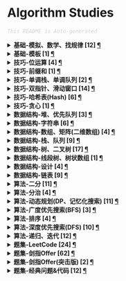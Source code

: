 Algorithm Studies
===

<font color="LightGrey"><i> `This README is Auto-generated` </i></font>

<details><summary><b> 基础-模拟、数学、找规律 [12] <a href="topics/基础-模拟、数学、找规律.md">¶</a></b></summary>

- [`LeetCode No.0005 最长回文子串 (中等, 2021-10)`](topics/基础-模拟、数学、找规律.md#leetcode-no0005-最长回文子串-中等-2021-10)
- [`LeetCode No.0343 整数拆分 (中等, 2021-12)`](topics/基础-模拟、数学、找规律.md#leetcode-no0343-整数拆分-中等-2021-12)
- [`LeetCode No.0352 将数据流变为多个不相交区间 (困难, 2021-10)`](topics/基础-模拟、数学、找规律.md#leetcode-no0352-将数据流变为多个不相交区间-困难-2021-10)
- [`LeetCode No.0441 排列硬币 (简单, 2021-10)`](topics/基础-模拟、数学、找规律.md#leetcode-no0441-排列硬币-简单-2021-10)
- [`LeetCode No.0859 亲密字符串 (简单, 2021-11)`](topics/基础-模拟、数学、找规律.md#leetcode-no0859-亲密字符串-简单-2021-11)
- [`剑指Offer No.014 剪绳子1（整数拆分） (中等, 2021-11)`](topics/基础-模拟、数学、找规律.md#剑指offer-no014-剪绳子1整数拆分-中等-2021-11)
- [`剑指Offer No.029 顺时针打印矩阵（3种思路4个写法） (中等, 2021-11)`](topics/基础-模拟、数学、找规律.md#剑指offer-no029-顺时针打印矩阵3种思路4个写法-中等-2021-11)
- [`剑指Offer No.039 数组中出现次数超过一半的数字（摩尔投票） (简单, 2021-12)`](topics/基础-模拟、数学、找规律.md#剑指offer-no039-数组中出现次数超过一半的数字摩尔投票-简单-2021-12)
- [`剑指Offer No.044 数字序列中某一位的数字 (中等, 2021-12)`](topics/基础-模拟、数学、找规律.md#剑指offer-no044-数字序列中某一位的数字-中等-2021-12)
- [`剑指Offer No.044 数字序列中某一位的数字 (中等, 2021-12)`](topics/基础-模拟、数学、找规律.md#剑指offer-no044-数字序列中某一位的数字-中等-2021-12)
- [`剑指Offer No.063 买卖股票的最佳时机 (中等, 2022-01)`](topics/基础-模拟、数学、找规律.md#剑指offer-no063-买卖股票的最佳时机-中等-2022-01)
- [`剑指Offer No.067 把字符串转换成整数 (中等, 2022-01)`](topics/基础-模拟、数学、找规律.md#剑指offer-no067-把字符串转换成整数-中等-2022-01)

</details>

<details><summary><b> 基础-模板 [1] <a href="topics/基础-模板.md">¶</a></b></summary>

- [`+模板 字符串 split切分 (简单, 模板库-字符串)`](topics/基础-模板.md#模板-字符串-split切分-简单-模板库-字符串)

</details>

<details><summary><b> 技巧-位运算 [4] <a href="topics/技巧-位运算.md">¶</a></b></summary>

- [`LeetCode No.0029 两数相除 (中等, 2021-10)`](topics/技巧-位运算.md#leetcode-no0029-两数相除-中等-2021-10)
- [`LeetCode No.0187 重复的DNA序列 (中等, 2021-10)`](topics/技巧-位运算.md#leetcode-no0187-重复的dna序列-中等-2021-10)
- [`剑指Offer No.015 二进制中1的个数 (简单, 2021-11)`](topics/技巧-位运算.md#剑指offer-no015-二进制中1的个数-简单-2021-11)
- [`剑指Offer No.056 1-数组中数字出现的次数 (中等, 2022-01)`](topics/技巧-位运算.md#剑指offer-no056-1-数组中数字出现的次数-中等-2022-01)

</details>

<details><summary><b> 技巧-前缀和 [1] <a href="topics/技巧-前缀和.md">¶</a></b></summary>

- [`LeetCode No.0437 路径总和3 (中等, 2021-10)`](topics/技巧-前缀和.md#leetcode-no0437-路径总和3-中等-2021-10)

</details>

<details><summary><b> 技巧-单调栈、单调队列 [2] <a href="topics/技巧-单调栈、单调队列.md">¶</a></b></summary>

- [`LeetCode No.0496 下一个更大元素 (简单, 2021-11)`](topics/技巧-单调栈、单调队列.md#leetcode-no0496-下一个更大元素-简单-2021-11)
- [`剑指Offer No.059 1-滑动窗口的最大值 (困难, 2022-01)`](topics/技巧-单调栈、单调队列.md#剑指offer-no059-1-滑动窗口的最大值-困难-2022-01)

</details>

<details><summary><b> 技巧-双指针、滑动窗口 [14] <a href="topics/技巧-双指针、滑动窗口.md">¶</a></b></summary>

- [`LeetCode No.0011 盛最多水的容器 (中等, 2021-10)`](topics/技巧-双指针、滑动窗口.md#leetcode-no0011-盛最多水的容器-中等-2021-10)
- [`LeetCode No.0015 三数之和 (中等, 2021-10)`](topics/技巧-双指针、滑动窗口.md#leetcode-no0015-三数之和-中等-2021-10)
- [`LeetCode No.0016 最接近的三数之和 (中等, 2021-10)`](topics/技巧-双指针、滑动窗口.md#leetcode-no0016-最接近的三数之和-中等-2021-10)
- [`LeetCode No.0042 接雨水 (困难, 2021-10)`](topics/技巧-双指针、滑动窗口.md#leetcode-no0042-接雨水-困难-2021-10)
- [`LeetCode No.0167 两数之和2(输入有序数组) (简单, 2021-10)`](topics/技巧-双指针、滑动窗口.md#leetcode-no0167-两数之和2输入有序数组-简单-2021-10)
- [`LeetCode No.0611 有效三角形的个数 (中等, 2021-10)`](topics/技巧-双指针、滑动窗口.md#leetcode-no0611-有效三角形的个数-中等-2021-10)
- [`剑指Offer No.021 调整数组顺序使奇数位于偶数前面 (简单, 2021-11)`](topics/技巧-双指针、滑动窗口.md#剑指offer-no021-调整数组顺序使奇数位于偶数前面-简单-2021-11)
- [`剑指Offer No.022 链表中倒数第k个节点 (简单, 2021-11)`](topics/技巧-双指针、滑动窗口.md#剑指offer-no022-链表中倒数第k个节点-简单-2021-11)
- [`剑指Offer No.048 最长不含重复字符的子字符串 (中等, 2021-12)`](topics/技巧-双指针、滑动窗口.md#剑指offer-no048-最长不含重复字符的子字符串-中等-2021-12)
- [`剑指Offer No.052 两个链表的第一个公共节点 (简单, 2022-01)`](topics/技巧-双指针、滑动窗口.md#剑指offer-no052-两个链表的第一个公共节点-简单-2022-01)
- [`剑指Offer No.057 1-和为s的两个数字 (简单, 2022-01)`](topics/技巧-双指针、滑动窗口.md#剑指offer-no057-1-和为s的两个数字-简单-2022-01)
- [`剑指Offer No.057 2-和为s的连续正数序列 (简单, 2022-01)`](topics/技巧-双指针、滑动窗口.md#剑指offer-no057-2-和为s的连续正数序列-简单-2022-01)
- [`剑指Offer No.058 1-翻转单词顺序 (简单, 2022-01)`](topics/技巧-双指针、滑动窗口.md#剑指offer-no058-1-翻转单词顺序-简单-2022-01)
- [`剑指Offer No.059 1-滑动窗口的最大值 (困难, 2022-01)`](topics/技巧-双指针、滑动窗口.md#剑指offer-no059-1-滑动窗口的最大值-困难-2022-01)

</details>

<details><summary><b> 技巧-哈希表(Hash) [6] <a href="topics/技巧-哈希表(Hash).md">¶</a></b></summary>

- [`LeetCode No.0001 两数之和 (简单, 2021-10)`](topics/技巧-哈希表(Hash).md#leetcode-no0001-两数之和-简单-2021-10)
- [`LeetCode No.0187 重复的DNA序列 (中等, 2021-10)`](topics/技巧-哈希表(Hash).md#leetcode-no0187-重复的dna序列-中等-2021-10)
- [`剑指Offer No.003 数组中重复的数字 (简单, 2021-11)`](topics/技巧-哈希表(Hash).md#剑指offer-no003-数组中重复的数字-简单-2021-11)
- [`剑指Offer No.035 复杂链表的复制（深拷贝） (中等, 2021-12)`](topics/技巧-哈希表(Hash).md#剑指offer-no035-复杂链表的复制深拷贝-中等-2021-12)
- [`剑指Offer No.048 最长不含重复字符的子字符串 (中等, 2021-12)`](topics/技巧-哈希表(Hash).md#剑指offer-no048-最长不含重复字符的子字符串-中等-2021-12)
- [`剑指Offer No.050 第一个只出现一次的字符 (简单, 2021-12)`](topics/技巧-哈希表(Hash).md#剑指offer-no050-第一个只出现一次的字符-简单-2021-12)

</details>

<details><summary><b> 技巧-贪心 [1] <a href="topics/技巧-贪心.md">¶</a></b></summary>

- [`剑指Offer No.014 剪绳子1（整数拆分） (中等, 2021-11)`](topics/技巧-贪心.md#剑指offer-no014-剪绳子1整数拆分-中等-2021-11)

</details>

<details><summary><b> 数据结构-堆、优先队列 [3] <a href="topics/数据结构-堆、优先队列.md">¶</a></b></summary>

- [`剑指Offer No.040 最小的k个数（partition操作） (简单, 2021-12)`](topics/数据结构-堆、优先队列.md#剑指offer-no040-最小的k个数partition操作-简单-2021-12)
- [`剑指Offer No.041 数据流中的中位数 (困难, 2021-12)`](topics/数据结构-堆、优先队列.md#剑指offer-no041-数据流中的中位数-困难-2021-12)
- [`剑指Offer(突击版) No.076 数组中的第K大的数字 (中等, 2022-02)`](topics/数据结构-堆、优先队列.md#剑指offer突击版-no076-数组中的第k大的数字-中等-2022-02)

</details>

<details><summary><b> 数据结构-字符串 [6] <a href="topics/数据结构-字符串.md">¶</a></b></summary>

- [`+模板 字符串 split切分 (简单, 模板库-字符串)`](topics/数据结构-字符串.md#模板-字符串-split切分-简单-模板库-字符串)
- [`LeetCode No.0434 字符串中的单词数 (简单, 2021-10)`](topics/数据结构-字符串.md#leetcode-no0434-字符串中的单词数-简单-2021-10)
- [`LeetCode No.0859 亲密字符串 (简单, 2021-11)`](topics/数据结构-字符串.md#leetcode-no0859-亲密字符串-简单-2021-11)
- [`剑指Offer No.005 替换空格 (简单, 2021-11)`](topics/数据结构-字符串.md#剑指offer-no005-替换空格-简单-2021-11)
- [`剑指Offer No.058 2-左旋转字符串 (简单, 2022-01)`](topics/数据结构-字符串.md#剑指offer-no058-2-左旋转字符串-简单-2022-01)
- [`剑指Offer No.067 把字符串转换成整数 (中等, 2022-01)`](topics/数据结构-字符串.md#剑指offer-no067-把字符串转换成整数-中等-2022-01)

</details>

<details><summary><b> 数据结构-数组、矩阵(二维数组) [4] <a href="topics/数据结构-数组、矩阵(二维数组).md">¶</a></b></summary>

- [`剑指Offer No.021 调整数组顺序使奇数位于偶数前面 (简单, 2021-11)`](topics/数据结构-数组、矩阵(二维数组).md#剑指offer-no021-调整数组顺序使奇数位于偶数前面-简单-2021-11)
- [`剑指Offer No.029 顺时针打印矩阵（3种思路4个写法） (中等, 2021-11)`](topics/数据结构-数组、矩阵(二维数组).md#剑指offer-no029-顺时针打印矩阵3种思路4个写法-中等-2021-11)
- [`剑指Offer No.030 包含min函数的栈 (简单, 2021-11)`](topics/数据结构-数组、矩阵(二维数组).md#剑指offer-no030-包含min函数的栈-简单-2021-11)
- [`剑指Offer No.031 栈的压入、弹出序列 (中等, 2021-11)`](topics/数据结构-数组、矩阵(二维数组).md#剑指offer-no031-栈的压入弹出序列-中等-2021-11)

</details>

<details><summary><b> 数据结构-栈、队列 [9] <a href="topics/数据结构-栈、队列.md">¶</a></b></summary>

- [`剑指Offer No.006 从尾到头打印链表 (简单, 2021-11)`](topics/数据结构-栈、队列.md#剑指offer-no006-从尾到头打印链表-简单-2021-11)
- [`剑指Offer No.009 用两个栈实现队列 (简单, 2021-11)`](topics/数据结构-栈、队列.md#剑指offer-no009-用两个栈实现队列-简单-2021-11)
- [`剑指Offer No.009 用两个栈实现队列 (简单, 2021-11)`](topics/数据结构-栈、队列.md#剑指offer-no009-用两个栈实现队列-简单-2021-11)
- [`剑指Offer No.030 包含min函数的栈 (简单, 2021-11)`](topics/数据结构-栈、队列.md#剑指offer-no030-包含min函数的栈-简单-2021-11)
- [`剑指Offer No.031 栈的压入、弹出序列 (中等, 2021-11)`](topics/数据结构-栈、队列.md#剑指offer-no031-栈的压入弹出序列-中等-2021-11)
- [`剑指Offer No.032 1-层序遍历二叉树 (简单, 2021-11)`](topics/数据结构-栈、队列.md#剑指offer-no032-1-层序遍历二叉树-简单-2021-11)
- [`剑指Offer No.032 2-层序遍历二叉树 (简单, 2021-11)`](topics/数据结构-栈、队列.md#剑指offer-no032-2-层序遍历二叉树-简单-2021-11)
- [`剑指Offer No.032 3-层序遍历二叉树（之字形遍历） (简单, 2021-11)`](topics/数据结构-栈、队列.md#剑指offer-no032-3-层序遍历二叉树之字形遍历-简单-2021-11)
- [`剑指Offer No.059 2-队列的最大值 (中等, 2022-01)`](topics/数据结构-栈、队列.md#剑指offer-no059-2-队列的最大值-中等-2022-01)

</details>

<details><summary><b> 数据结构-树、二叉树 [17] <a href="topics/数据结构-树、二叉树.md">¶</a></b></summary>

- [`LeetCode No.0104 二叉树的最大深度 (简单, 2021-10)`](topics/数据结构-树、二叉树.md#leetcode-no0104-二叉树的最大深度-简单-2021-10)
- [`LeetCode No.0111 二叉树的最小深度 (简单, 2021-10)`](topics/数据结构-树、二叉树.md#leetcode-no0111-二叉树的最小深度-简单-2021-10)
- [`LeetCode No.0437 路径总和3 (中等, 2021-10)`](topics/数据结构-树、二叉树.md#leetcode-no0437-路径总和3-中等-2021-10)
- [`剑指Offer No.007 重建二叉树 (中等, 2021-11)`](topics/数据结构-树、二叉树.md#剑指offer-no007-重建二叉树-中等-2021-11)
- [`剑指Offer No.026 树的子结构 (中等, 2021-11)`](topics/数据结构-树、二叉树.md#剑指offer-no026-树的子结构-中等-2021-11)
- [`剑指Offer No.027 二叉树的镜像 (简单, 2021-11)`](topics/数据结构-树、二叉树.md#剑指offer-no027-二叉树的镜像-简单-2021-11)
- [`剑指Offer No.028 对称的二叉树 (简单, 2021-11)`](topics/数据结构-树、二叉树.md#剑指offer-no028-对称的二叉树-简单-2021-11)
- [`剑指Offer No.032 1-层序遍历二叉树 (简单, 2021-11)`](topics/数据结构-树、二叉树.md#剑指offer-no032-1-层序遍历二叉树-简单-2021-11)
- [`剑指Offer No.032 2-层序遍历二叉树 (简单, 2021-11)`](topics/数据结构-树、二叉树.md#剑指offer-no032-2-层序遍历二叉树-简单-2021-11)
- [`剑指Offer No.032 3-层序遍历二叉树（之字形遍历） (简单, 2021-11)`](topics/数据结构-树、二叉树.md#剑指offer-no032-3-层序遍历二叉树之字形遍历-简单-2021-11)
- [`剑指Offer No.033 二叉搜索树的后序遍历序列 (中等, 2021-12)`](topics/数据结构-树、二叉树.md#剑指offer-no033-二叉搜索树的后序遍历序列-中等-2021-12)
- [`剑指Offer No.034 二叉树中和为某一值的路径 (中等, 2021-12)`](topics/数据结构-树、二叉树.md#剑指offer-no034-二叉树中和为某一值的路径-中等-2021-12)
- [`剑指Offer No.036 二叉搜索树与双向链表 (中等, 2021-12)`](topics/数据结构-树、二叉树.md#剑指offer-no036-二叉搜索树与双向链表-中等-2021-12)
- [`剑指Offer No.037 序列化二叉树 (困难, 2021-12)`](topics/数据结构-树、二叉树.md#剑指offer-no037-序列化二叉树-困难-2021-12)
- [`剑指Offer No.054 二叉搜索树的第k大节点 (简单, 2022-01)`](topics/数据结构-树、二叉树.md#剑指offer-no054-二叉搜索树的第k大节点-简单-2022-01)
- [`剑指Offer No.055 1-求二叉树的深度 (简单, 2022-01)`](topics/数据结构-树、二叉树.md#剑指offer-no055-1-求二叉树的深度-简单-2022-01)
- [`剑指Offer No.055 2-判断是否为平衡二叉树 (简单, 2022-01)`](topics/数据结构-树、二叉树.md#剑指offer-no055-2-判断是否为平衡二叉树-简单-2022-01)

</details>

<details><summary><b> 数据结构-线段树、树状数组 [1] <a href="topics/数据结构-线段树、树状数组.md">¶</a></b></summary>

- [`剑指Offer No.051 数组中的逆序对 (困难, 2022-01)`](topics/数据结构-线段树、树状数组.md#剑指offer-no051-数组中的逆序对-困难-2022-01)

</details>

<details><summary><b> 数据结构-设计 [4] <a href="topics/数据结构-设计.md">¶</a></b></summary>

- [`剑指Offer No.009 用两个栈实现队列 (简单, 2021-11)`](topics/数据结构-设计.md#剑指offer-no009-用两个栈实现队列-简单-2021-11)
- [`剑指Offer No.030 包含min函数的栈 (简单, 2021-11)`](topics/数据结构-设计.md#剑指offer-no030-包含min函数的栈-简单-2021-11)
- [`剑指Offer No.041 数据流中的中位数 (困难, 2021-12)`](topics/数据结构-设计.md#剑指offer-no041-数据流中的中位数-困难-2021-12)
- [`剑指Offer No.059 2-队列的最大值 (中等, 2022-01)`](topics/数据结构-设计.md#剑指offer-no059-2-队列的最大值-中等-2022-01)

</details>

<details><summary><b> 数据结构-链表 [9] <a href="topics/数据结构-链表.md">¶</a></b></summary>

- [`LeetCode No.0002 两数相加 (中等, 2021-10)`](topics/数据结构-链表.md#leetcode-no0002-两数相加-中等-2021-10)
- [`LeetCode No.0086 分隔链表 (中等, 2021-10)`](topics/数据结构-链表.md#leetcode-no0086-分隔链表-中等-2021-10)
- [`剑指Offer No.006 从尾到头打印链表 (简单, 2021-11)`](topics/数据结构-链表.md#剑指offer-no006-从尾到头打印链表-简单-2021-11)
- [`剑指Offer No.018 删除链表的节点 (简单, 2021-11)`](topics/数据结构-链表.md#剑指offer-no018-删除链表的节点-简单-2021-11)
- [`剑指Offer No.022 链表中倒数第k个节点 (简单, 2021-11)`](topics/数据结构-链表.md#剑指offer-no022-链表中倒数第k个节点-简单-2021-11)
- [`剑指Offer No.024 反转链表 (简单, 2021-11)`](topics/数据结构-链表.md#剑指offer-no024-反转链表-简单-2021-11)
- [`剑指Offer No.025 合并两个排序的链表 (简单, 2021-11)`](topics/数据结构-链表.md#剑指offer-no025-合并两个排序的链表-简单-2021-11)
- [`剑指Offer No.035 复杂链表的复制（深拷贝） (中等, 2021-12)`](topics/数据结构-链表.md#剑指offer-no035-复杂链表的复制深拷贝-中等-2021-12)
- [`剑指Offer No.052 两个链表的第一个公共节点 (简单, 2022-01)`](topics/数据结构-链表.md#剑指offer-no052-两个链表的第一个公共节点-简单-2022-01)

</details>

<details><summary><b> 算法-二分 [11] <a href="topics/算法-二分.md">¶</a></b></summary>

- [`LeetCode No.0029 两数相除 (中等, 2021-10)`](topics/算法-二分.md#leetcode-no0029-两数相除-中等-2021-10)
- [`LeetCode No.0033 搜索旋转排序数组 (中等, 2021-10)`](topics/算法-二分.md#leetcode-no0033-搜索旋转排序数组-中等-2021-10)
- [`LeetCode No.0240 搜索二维矩阵2 (中等, 2021-10)`](topics/算法-二分.md#leetcode-no0240-搜索二维矩阵2-中等-2021-10)
- [`LeetCode No.0352 将数据流变为多个不相交区间 (困难, 2021-10)`](topics/算法-二分.md#leetcode-no0352-将数据流变为多个不相交区间-困难-2021-10)
- [`LeetCode No.0441 排列硬币 (简单, 2021-10)`](topics/算法-二分.md#leetcode-no0441-排列硬币-简单-2021-10)
- [`剑指Offer No.004 二维数组中的查找 (中等, 2021-11)`](topics/算法-二分.md#剑指offer-no004-二维数组中的查找-中等-2021-11)
- [`剑指Offer No.011 旋转数组的最小数字 (简单, 2021-11)`](topics/算法-二分.md#剑指offer-no011-旋转数组的最小数字-简单-2021-11)
- [`剑指Offer No.016 数值的整数次方（快速幂） (中等, 2021-11)`](topics/算法-二分.md#剑指offer-no016-数值的整数次方快速幂-中等-2021-11)
- [`剑指Offer No.053 1-求0～n-1中缺失的数字 (简单, 2022-01)`](topics/算法-二分.md#剑指offer-no053-1-求0n-1中缺失的数字-简单-2022-01)
- [`剑指Offer No.053 2-在排序数组中查找数字 (简单, 2022-01)`](topics/算法-二分.md#剑指offer-no053-2-在排序数组中查找数字-简单-2022-01)
- [`剑指Offer(突击版) No.069 山峰数组的顶部 (简单, 2022-02)`](topics/算法-二分.md#剑指offer突击版-no069-山峰数组的顶部-简单-2022-02)

</details>

<details><summary><b> 算法-分治 [4] <a href="topics/算法-分治.md">¶</a></b></summary>

- [`剑指Offer No.007 重建二叉树 (中等, 2021-11)`](topics/算法-分治.md#剑指offer-no007-重建二叉树-中等-2021-11)
- [`剑指Offer No.039 数组中出现次数超过一半的数字（摩尔投票） (简单, 2021-12)`](topics/算法-分治.md#剑指offer-no039-数组中出现次数超过一半的数字摩尔投票-简单-2021-12)
- [`剑指Offer No.051 数组中的逆序对 (困难, 2022-01)`](topics/算法-分治.md#剑指offer-no051-数组中的逆序对-困难-2022-01)
- [`剑指Offer(突击版) No.076 数组中的第K大的数字 (中等, 2022-02)`](topics/算法-分治.md#剑指offer突击版-no076-数组中的第k大的数字-中等-2022-02)

</details>

<details><summary><b> 算法-动态规划(DP、记忆化搜索) [11] <a href="topics/算法-动态规划(DP、记忆化搜索).md">¶</a></b></summary>

- [`LeetCode No.0005 最长回文子串 (中等, 2021-10)`](topics/算法-动态规划(DP、记忆化搜索).md#leetcode-no0005-最长回文子串-中等-2021-10)
- [`LeetCode No.0343 整数拆分 (中等, 2021-12)`](topics/算法-动态规划(DP、记忆化搜索).md#leetcode-no0343-整数拆分-中等-2021-12)
- [`剑指Offer No.010 斐波那契数列-1 (简单, 2021-11)`](topics/算法-动态规划(DP、记忆化搜索).md#剑指offer-no010-斐波那契数列-1-简单-2021-11)
- [`剑指Offer No.010 斐波那契数列-1 (简单, 2021-11)`](topics/算法-动态规划(DP、记忆化搜索).md#剑指offer-no010-斐波那契数列-1-简单-2021-11)
- [`剑指Offer No.010 斐波那契数列-2（青蛙跳台阶） (简单, 2021-11)`](topics/算法-动态规划(DP、记忆化搜索).md#剑指offer-no010-斐波那契数列-2青蛙跳台阶-简单-2021-11)
- [`剑指Offer No.014 剪绳子1（整数拆分） (中等, 2021-11)`](topics/算法-动态规划(DP、记忆化搜索).md#剑指offer-no014-剪绳子1整数拆分-中等-2021-11)
- [`剑指Offer No.042 连续子数组的最大和 (简单, 2021-12)`](topics/算法-动态规划(DP、记忆化搜索).md#剑指offer-no042-连续子数组的最大和-简单-2021-12)
- [`剑指Offer No.046 斐波那契数列-3（把数字翻译成字符串） (中等, 2021-12)`](topics/算法-动态规划(DP、记忆化搜索).md#剑指offer-no046-斐波那契数列-3把数字翻译成字符串-中等-2021-12)
- [`剑指Offer No.047 礼物的最大价值 (中等, 2021-12)`](topics/算法-动态规划(DP、记忆化搜索).md#剑指offer-no047-礼物的最大价值-中等-2021-12)
- [`剑指Offer No.048 最长不含重复字符的子字符串 (中等, 2021-12)`](topics/算法-动态规划(DP、记忆化搜索).md#剑指offer-no048-最长不含重复字符的子字符串-中等-2021-12)
- [`剑指Offer No.049 丑数 (中等, 2021-12)`](topics/算法-动态规划(DP、记忆化搜索).md#剑指offer-no049-丑数-中等-2021-12)

</details>

<details><summary><b> 算法-广度优先搜索(BFS) [3] <a href="topics/算法-广度优先搜索(BFS).md">¶</a></b></summary>

- [`剑指Offer No.032 1-层序遍历二叉树 (简单, 2021-11)`](topics/算法-广度优先搜索(BFS).md#剑指offer-no032-1-层序遍历二叉树-简单-2021-11)
- [`剑指Offer No.032 2-层序遍历二叉树 (简单, 2021-11)`](topics/算法-广度优先搜索(BFS).md#剑指offer-no032-2-层序遍历二叉树-简单-2021-11)
- [`剑指Offer No.032 3-层序遍历二叉树（之字形遍历） (简单, 2021-11)`](topics/算法-广度优先搜索(BFS).md#剑指offer-no032-3-层序遍历二叉树之字形遍历-简单-2021-11)

</details>

<details><summary><b> 算法-排序 [4] <a href="topics/算法-排序.md">¶</a></b></summary>

- [`剑指Offer No.039 数组中出现次数超过一半的数字（摩尔投票） (简单, 2021-12)`](topics/算法-排序.md#剑指offer-no039-数组中出现次数超过一半的数字摩尔投票-简单-2021-12)
- [`剑指Offer No.040 最小的k个数（partition操作） (简单, 2021-12)`](topics/算法-排序.md#剑指offer-no040-最小的k个数partition操作-简单-2021-12)
- [`剑指Offer No.045 把数组排成最小的数 (中等, 2021-12)`](topics/算法-排序.md#剑指offer-no045-把数组排成最小的数-中等-2021-12)
- [`剑指Offer(突击版) No.076 数组中的第K大的数字 (中等, 2022-02)`](topics/算法-排序.md#剑指offer突击版-no076-数组中的第k大的数字-中等-2022-02)

</details>

<details><summary><b> 算法-深度优先搜索(DFS) [10] <a href="topics/算法-深度优先搜索(DFS).md">¶</a></b></summary>

- [`LeetCode No.0111 二叉树的最小深度 (简单, 2021-10)`](topics/算法-深度优先搜索(DFS).md#leetcode-no0111-二叉树的最小深度-简单-2021-10)
- [`LeetCode No.0437 路径总和3 (中等, 2021-10)`](topics/算法-深度优先搜索(DFS).md#leetcode-no0437-路径总和3-中等-2021-10)
- [`剑指Offer No.006 从尾到头打印链表 (简单, 2021-11)`](topics/算法-深度优先搜索(DFS).md#剑指offer-no006-从尾到头打印链表-简单-2021-11)
- [`剑指Offer No.012 矩阵中的路径 (中等, 2021-11)`](topics/算法-深度优先搜索(DFS).md#剑指offer-no012-矩阵中的路径-中等-2021-11)
- [`剑指Offer No.012 矩阵中的路径 (中等, 2021-11)`](topics/算法-深度优先搜索(DFS).md#剑指offer-no012-矩阵中的路径-中等-2021-11)
- [`剑指Offer No.013 机器人的运动范围 (中等, 2021-11)`](topics/算法-深度优先搜索(DFS).md#剑指offer-no013-机器人的运动范围-中等-2021-11)
- [`剑指Offer No.017 打印从1到最大的n位数（N叉树的遍历） (中等, 2021-11)`](topics/算法-深度优先搜索(DFS).md#剑指offer-no017-打印从1到最大的n位数n叉树的遍历-中等-2021-11)
- [`剑指Offer No.034 二叉树中和为某一值的路径 (中等, 2021-12)`](topics/算法-深度优先搜索(DFS).md#剑指offer-no034-二叉树中和为某一值的路径-中等-2021-12)
- [`剑指Offer No.038 字符串的排列（全排列） (中等, 2021-12)`](topics/算法-深度优先搜索(DFS).md#剑指offer-no038-字符串的排列全排列-中等-2021-12)
- [`剑指Offer No.054 二叉搜索树的第k大节点 (简单, 2022-01)`](topics/算法-深度优先搜索(DFS).md#剑指offer-no054-二叉搜索树的第k大节点-简单-2022-01)

</details>

<details><summary><b> 算法-递归、迭代 [12] <a href="topics/算法-递归、迭代.md">¶</a></b></summary>

- [`LeetCode No.0021 合并两个有序链表 (简单, 2021-10)`](topics/算法-递归、迭代.md#leetcode-no0021-合并两个有序链表-简单-2021-10)
- [`LeetCode No.0104 二叉树的最大深度 (简单, 2021-10)`](topics/算法-递归、迭代.md#leetcode-no0104-二叉树的最大深度-简单-2021-10)
- [`剑指Offer No.006 从尾到头打印链表 (简单, 2021-11)`](topics/算法-递归、迭代.md#剑指offer-no006-从尾到头打印链表-简单-2021-11)
- [`剑指Offer No.016 数值的整数次方（快速幂） (中等, 2021-11)`](topics/算法-递归、迭代.md#剑指offer-no016-数值的整数次方快速幂-中等-2021-11)
- [`剑指Offer No.024 反转链表 (简单, 2021-11)`](topics/算法-递归、迭代.md#剑指offer-no024-反转链表-简单-2021-11)
- [`剑指Offer No.024 反转链表 (简单, 2021-11)`](topics/算法-递归、迭代.md#剑指offer-no024-反转链表-简单-2021-11)
- [`剑指Offer No.025 合并两个排序的链表 (简单, 2021-11)`](topics/算法-递归、迭代.md#剑指offer-no025-合并两个排序的链表-简单-2021-11)
- [`剑指Offer No.025 合并两个排序的链表 (简单, 2021-11)`](topics/算法-递归、迭代.md#剑指offer-no025-合并两个排序的链表-简单-2021-11)
- [`剑指Offer No.026 树的子结构 (中等, 2021-11)`](topics/算法-递归、迭代.md#剑指offer-no026-树的子结构-中等-2021-11)
- [`剑指Offer No.027 二叉树的镜像 (简单, 2021-11)`](topics/算法-递归、迭代.md#剑指offer-no027-二叉树的镜像-简单-2021-11)
- [`剑指Offer No.028 对称的二叉树 (简单, 2021-11)`](topics/算法-递归、迭代.md#剑指offer-no028-对称的二叉树-简单-2021-11)
- [`剑指Offer No.036 二叉搜索树与双向链表 (中等, 2021-12)`](topics/算法-递归、迭代.md#剑指offer-no036-二叉搜索树与双向链表-中等-2021-12)

</details>

<details><summary><b> 题集-LeetCode [24] <a href="topics/题集-LeetCode.md">¶</a></b></summary>

- [`LeetCode No.0001 两数之和 (简单, 2021-10)`](topics/题集-LeetCode.md#leetcode-no0001-两数之和-简单-2021-10)
- [`LeetCode No.0002 两数相加 (中等, 2021-10)`](topics/题集-LeetCode.md#leetcode-no0002-两数相加-中等-2021-10)
- [`LeetCode No.0005 最长回文子串 (中等, 2021-10)`](topics/题集-LeetCode.md#leetcode-no0005-最长回文子串-中等-2021-10)
- [`LeetCode No.0011 盛最多水的容器 (中等, 2021-10)`](topics/题集-LeetCode.md#leetcode-no0011-盛最多水的容器-中等-2021-10)
- [`LeetCode No.0015 三数之和 (中等, 2021-10)`](topics/题集-LeetCode.md#leetcode-no0015-三数之和-中等-2021-10)
- [`LeetCode No.0016 最接近的三数之和 (中等, 2021-10)`](topics/题集-LeetCode.md#leetcode-no0016-最接近的三数之和-中等-2021-10)
- [`LeetCode No.0021 合并两个有序链表 (简单, 2021-10)`](topics/题集-LeetCode.md#leetcode-no0021-合并两个有序链表-简单-2021-10)
- [`LeetCode No.0029 两数相除 (中等, 2021-10)`](topics/题集-LeetCode.md#leetcode-no0029-两数相除-中等-2021-10)
- [`LeetCode No.0033 搜索旋转排序数组 (中等, 2021-10)`](topics/题集-LeetCode.md#leetcode-no0033-搜索旋转排序数组-中等-2021-10)
- [`LeetCode No.0042 接雨水 (困难, 2021-10)`](topics/题集-LeetCode.md#leetcode-no0042-接雨水-困难-2021-10)
- [`LeetCode No.0086 分隔链表 (中等, 2021-10)`](topics/题集-LeetCode.md#leetcode-no0086-分隔链表-中等-2021-10)
- [`LeetCode No.0104 二叉树的最大深度 (简单, 2021-10)`](topics/题集-LeetCode.md#leetcode-no0104-二叉树的最大深度-简单-2021-10)
- [`LeetCode No.0111 二叉树的最小深度 (简单, 2021-10)`](topics/题集-LeetCode.md#leetcode-no0111-二叉树的最小深度-简单-2021-10)
- [`LeetCode No.0167 两数之和2(输入有序数组) (简单, 2021-10)`](topics/题集-LeetCode.md#leetcode-no0167-两数之和2输入有序数组-简单-2021-10)
- [`LeetCode No.0187 重复的DNA序列 (中等, 2021-10)`](topics/题集-LeetCode.md#leetcode-no0187-重复的dna序列-中等-2021-10)
- [`LeetCode No.0240 搜索二维矩阵2 (中等, 2021-10)`](topics/题集-LeetCode.md#leetcode-no0240-搜索二维矩阵2-中等-2021-10)
- [`LeetCode No.0343 整数拆分 (中等, 2021-12)`](topics/题集-LeetCode.md#leetcode-no0343-整数拆分-中等-2021-12)
- [`LeetCode No.0352 将数据流变为多个不相交区间 (困难, 2021-10)`](topics/题集-LeetCode.md#leetcode-no0352-将数据流变为多个不相交区间-困难-2021-10)
- [`LeetCode No.0434 字符串中的单词数 (简单, 2021-10)`](topics/题集-LeetCode.md#leetcode-no0434-字符串中的单词数-简单-2021-10)
- [`LeetCode No.0437 路径总和3 (中等, 2021-10)`](topics/题集-LeetCode.md#leetcode-no0437-路径总和3-中等-2021-10)
- [`LeetCode No.0441 排列硬币 (简单, 2021-10)`](topics/题集-LeetCode.md#leetcode-no0441-排列硬币-简单-2021-10)
- [`LeetCode No.0496 下一个更大元素 (简单, 2021-11)`](topics/题集-LeetCode.md#leetcode-no0496-下一个更大元素-简单-2021-11)
- [`LeetCode No.0611 有效三角形的个数 (中等, 2021-10)`](topics/题集-LeetCode.md#leetcode-no0611-有效三角形的个数-中等-2021-10)
- [`LeetCode No.0859 亲密字符串 (简单, 2021-11)`](topics/题集-LeetCode.md#leetcode-no0859-亲密字符串-简单-2021-11)

</details>

<details><summary><b> 题集-剑指Offer [62] <a href="topics/题集-剑指Offer.md">¶</a></b></summary>

- [`剑指Offer No.003 数组中重复的数字 (简单, 2021-11)`](topics/题集-剑指Offer.md#剑指offer-no003-数组中重复的数字-简单-2021-11)
- [`剑指Offer No.004 二维数组中的查找 (中等, 2021-11)`](topics/题集-剑指Offer.md#剑指offer-no004-二维数组中的查找-中等-2021-11)
- [`剑指Offer No.005 替换空格 (简单, 2021-11)`](topics/题集-剑指Offer.md#剑指offer-no005-替换空格-简单-2021-11)
- [`剑指Offer No.006 从尾到头打印链表 (简单, 2021-11)`](topics/题集-剑指Offer.md#剑指offer-no006-从尾到头打印链表-简单-2021-11)
- [`剑指Offer No.007 重建二叉树 (中等, 2021-11)`](topics/题集-剑指Offer.md#剑指offer-no007-重建二叉树-中等-2021-11)
- [`剑指Offer No.009 用两个栈实现队列 (简单, 2021-11)`](topics/题集-剑指Offer.md#剑指offer-no009-用两个栈实现队列-简单-2021-11)
- [`剑指Offer No.010 斐波那契数列-1 (简单, 2021-11)`](topics/题集-剑指Offer.md#剑指offer-no010-斐波那契数列-1-简单-2021-11)
- [`剑指Offer No.010 斐波那契数列-2（青蛙跳台阶） (简单, 2021-11)`](topics/题集-剑指Offer.md#剑指offer-no010-斐波那契数列-2青蛙跳台阶-简单-2021-11)
- [`剑指Offer No.011 旋转数组的最小数字 (简单, 2021-11)`](topics/题集-剑指Offer.md#剑指offer-no011-旋转数组的最小数字-简单-2021-11)
- [`剑指Offer No.012 矩阵中的路径 (中等, 2021-11)`](topics/题集-剑指Offer.md#剑指offer-no012-矩阵中的路径-中等-2021-11)
- [`剑指Offer No.013 机器人的运动范围 (中等, 2021-11)`](topics/题集-剑指Offer.md#剑指offer-no013-机器人的运动范围-中等-2021-11)
- [`剑指Offer No.014 剪绳子1（整数拆分） (中等, 2021-11)`](topics/题集-剑指Offer.md#剑指offer-no014-剪绳子1整数拆分-中等-2021-11)
- [`剑指Offer No.015 二进制中1的个数 (简单, 2021-11)`](topics/题集-剑指Offer.md#剑指offer-no015-二进制中1的个数-简单-2021-11)
- [`剑指Offer No.016 数值的整数次方（快速幂） (中等, 2021-11)`](topics/题集-剑指Offer.md#剑指offer-no016-数值的整数次方快速幂-中等-2021-11)
- [`剑指Offer No.017 打印从1到最大的n位数（N叉树的遍历） (中等, 2021-11)`](topics/题集-剑指Offer.md#剑指offer-no017-打印从1到最大的n位数n叉树的遍历-中等-2021-11)
- [`剑指Offer No.018 删除链表的节点 (简单, 2021-11)`](topics/题集-剑指Offer.md#剑指offer-no018-删除链表的节点-简单-2021-11)
- [`剑指Offer No.021 调整数组顺序使奇数位于偶数前面 (简单, 2021-11)`](topics/题集-剑指Offer.md#剑指offer-no021-调整数组顺序使奇数位于偶数前面-简单-2021-11)
- [`剑指Offer No.022 链表中倒数第k个节点 (简单, 2021-11)`](topics/题集-剑指Offer.md#剑指offer-no022-链表中倒数第k个节点-简单-2021-11)
- [`剑指Offer No.024 反转链表 (简单, 2021-11)`](topics/题集-剑指Offer.md#剑指offer-no024-反转链表-简单-2021-11)
- [`剑指Offer No.025 合并两个排序的链表 (简单, 2021-11)`](topics/题集-剑指Offer.md#剑指offer-no025-合并两个排序的链表-简单-2021-11)
- [`剑指Offer No.026 树的子结构 (中等, 2021-11)`](topics/题集-剑指Offer.md#剑指offer-no026-树的子结构-中等-2021-11)
- [`剑指Offer No.027 二叉树的镜像 (简单, 2021-11)`](topics/题集-剑指Offer.md#剑指offer-no027-二叉树的镜像-简单-2021-11)
- [`剑指Offer No.028 对称的二叉树 (简单, 2021-11)`](topics/题集-剑指Offer.md#剑指offer-no028-对称的二叉树-简单-2021-11)
- [`剑指Offer No.029 顺时针打印矩阵（3种思路4个写法） (中等, 2021-11)`](topics/题集-剑指Offer.md#剑指offer-no029-顺时针打印矩阵3种思路4个写法-中等-2021-11)
- [`剑指Offer No.030 包含min函数的栈 (简单, 2021-11)`](topics/题集-剑指Offer.md#剑指offer-no030-包含min函数的栈-简单-2021-11)
- [`剑指Offer No.031 栈的压入、弹出序列 (中等, 2021-11)`](topics/题集-剑指Offer.md#剑指offer-no031-栈的压入弹出序列-中等-2021-11)
- [`剑指Offer No.032 1-层序遍历二叉树 (简单, 2021-11)`](topics/题集-剑指Offer.md#剑指offer-no032-1-层序遍历二叉树-简单-2021-11)
- [`剑指Offer No.032 2-层序遍历二叉树 (简单, 2021-11)`](topics/题集-剑指Offer.md#剑指offer-no032-2-层序遍历二叉树-简单-2021-11)
- [`剑指Offer No.032 3-层序遍历二叉树（之字形遍历） (简单, 2021-11)`](topics/题集-剑指Offer.md#剑指offer-no032-3-层序遍历二叉树之字形遍历-简单-2021-11)
- [`剑指Offer No.033 二叉搜索树的后序遍历序列 (中等, 2021-12)`](topics/题集-剑指Offer.md#剑指offer-no033-二叉搜索树的后序遍历序列-中等-2021-12)
- [`剑指Offer No.034 二叉树中和为某一值的路径 (中等, 2021-12)`](topics/题集-剑指Offer.md#剑指offer-no034-二叉树中和为某一值的路径-中等-2021-12)
- [`剑指Offer No.035 复杂链表的复制（深拷贝） (中等, 2021-12)`](topics/题集-剑指Offer.md#剑指offer-no035-复杂链表的复制深拷贝-中等-2021-12)
- [`剑指Offer No.036 二叉搜索树与双向链表 (中等, 2021-12)`](topics/题集-剑指Offer.md#剑指offer-no036-二叉搜索树与双向链表-中等-2021-12)
- [`剑指Offer No.037 序列化二叉树 (困难, 2021-12)`](topics/题集-剑指Offer.md#剑指offer-no037-序列化二叉树-困难-2021-12)
- [`剑指Offer No.038 字符串的排列（全排列） (中等, 2021-12)`](topics/题集-剑指Offer.md#剑指offer-no038-字符串的排列全排列-中等-2021-12)
- [`剑指Offer No.039 数组中出现次数超过一半的数字（摩尔投票） (简单, 2021-12)`](topics/题集-剑指Offer.md#剑指offer-no039-数组中出现次数超过一半的数字摩尔投票-简单-2021-12)
- [`剑指Offer No.040 最小的k个数（partition操作） (简单, 2021-12)`](topics/题集-剑指Offer.md#剑指offer-no040-最小的k个数partition操作-简单-2021-12)
- [`剑指Offer No.041 数据流中的中位数 (困难, 2021-12)`](topics/题集-剑指Offer.md#剑指offer-no041-数据流中的中位数-困难-2021-12)
- [`剑指Offer No.042 连续子数组的最大和 (简单, 2021-12)`](topics/题集-剑指Offer.md#剑指offer-no042-连续子数组的最大和-简单-2021-12)
- [`剑指Offer No.044 数字序列中某一位的数字 (中等, 2021-12)`](topics/题集-剑指Offer.md#剑指offer-no044-数字序列中某一位的数字-中等-2021-12)
- [`剑指Offer No.045 把数组排成最小的数 (中等, 2021-12)`](topics/题集-剑指Offer.md#剑指offer-no045-把数组排成最小的数-中等-2021-12)
- [`剑指Offer No.046 斐波那契数列-3（把数字翻译成字符串） (中等, 2021-12)`](topics/题集-剑指Offer.md#剑指offer-no046-斐波那契数列-3把数字翻译成字符串-中等-2021-12)
- [`剑指Offer No.047 礼物的最大价值 (中等, 2021-12)`](topics/题集-剑指Offer.md#剑指offer-no047-礼物的最大价值-中等-2021-12)
- [`剑指Offer No.048 最长不含重复字符的子字符串 (中等, 2021-12)`](topics/题集-剑指Offer.md#剑指offer-no048-最长不含重复字符的子字符串-中等-2021-12)
- [`剑指Offer No.049 丑数 (中等, 2021-12)`](topics/题集-剑指Offer.md#剑指offer-no049-丑数-中等-2021-12)
- [`剑指Offer No.050 第一个只出现一次的字符 (简单, 2021-12)`](topics/题集-剑指Offer.md#剑指offer-no050-第一个只出现一次的字符-简单-2021-12)
- [`剑指Offer No.051 数组中的逆序对 (困难, 2022-01)`](topics/题集-剑指Offer.md#剑指offer-no051-数组中的逆序对-困难-2022-01)
- [`剑指Offer No.052 两个链表的第一个公共节点 (简单, 2022-01)`](topics/题集-剑指Offer.md#剑指offer-no052-两个链表的第一个公共节点-简单-2022-01)
- [`剑指Offer No.053 1-求0～n-1中缺失的数字 (简单, 2022-01)`](topics/题集-剑指Offer.md#剑指offer-no053-1-求0n-1中缺失的数字-简单-2022-01)
- [`剑指Offer No.053 2-在排序数组中查找数字 (简单, 2022-01)`](topics/题集-剑指Offer.md#剑指offer-no053-2-在排序数组中查找数字-简单-2022-01)
- [`剑指Offer No.054 二叉搜索树的第k大节点 (简单, 2022-01)`](topics/题集-剑指Offer.md#剑指offer-no054-二叉搜索树的第k大节点-简单-2022-01)
- [`剑指Offer No.055 1-求二叉树的深度 (简单, 2022-01)`](topics/题集-剑指Offer.md#剑指offer-no055-1-求二叉树的深度-简单-2022-01)
- [`剑指Offer No.055 2-判断是否为平衡二叉树 (简单, 2022-01)`](topics/题集-剑指Offer.md#剑指offer-no055-2-判断是否为平衡二叉树-简单-2022-01)
- [`剑指Offer No.056 1-数组中数字出现的次数 (中等, 2022-01)`](topics/题集-剑指Offer.md#剑指offer-no056-1-数组中数字出现的次数-中等-2022-01)
- [`剑指Offer No.057 1-和为s的两个数字 (简单, 2022-01)`](topics/题集-剑指Offer.md#剑指offer-no057-1-和为s的两个数字-简单-2022-01)
- [`剑指Offer No.057 2-和为s的连续正数序列 (简单, 2022-01)`](topics/题集-剑指Offer.md#剑指offer-no057-2-和为s的连续正数序列-简单-2022-01)
- [`剑指Offer No.058 1-翻转单词顺序 (简单, 2022-01)`](topics/题集-剑指Offer.md#剑指offer-no058-1-翻转单词顺序-简单-2022-01)
- [`剑指Offer No.058 2-左旋转字符串 (简单, 2022-01)`](topics/题集-剑指Offer.md#剑指offer-no058-2-左旋转字符串-简单-2022-01)
- [`剑指Offer No.059 1-滑动窗口的最大值 (困难, 2022-01)`](topics/题集-剑指Offer.md#剑指offer-no059-1-滑动窗口的最大值-困难-2022-01)
- [`剑指Offer No.059 2-队列的最大值 (中等, 2022-01)`](topics/题集-剑指Offer.md#剑指offer-no059-2-队列的最大值-中等-2022-01)
- [`剑指Offer No.063 买卖股票的最佳时机 (中等, 2022-01)`](topics/题集-剑指Offer.md#剑指offer-no063-买卖股票的最佳时机-中等-2022-01)
- [`剑指Offer No.067 把字符串转换成整数 (中等, 2022-01)`](topics/题集-剑指Offer.md#剑指offer-no067-把字符串转换成整数-中等-2022-01)

</details>

<details><summary><b> 题集-剑指Offer(突击版) [2] <a href="topics/题集-剑指Offer(突击版).md">¶</a></b></summary>

- [`剑指Offer(突击版) No.069 山峰数组的顶部 (简单, 2022-02)`](topics/题集-剑指Offer(突击版).md#剑指offer突击版-no069-山峰数组的顶部-简单-2022-02)
- [`剑指Offer(突击版) No.076 数组中的第K大的数字 (中等, 2022-02)`](topics/题集-剑指Offer(突击版).md#剑指offer突击版-no076-数组中的第k大的数字-中等-2022-02)

</details>

<details><summary><b> 题集-经典问题&代码 [12] <a href="topics/题集-经典问题&代码.md">¶</a></b></summary>

- [`剑指Offer No.007 重建二叉树 (中等, 2021-11)`](topics/题集-经典问题&代码.md#剑指offer-no007-重建二叉树-中等-2021-11)
- [`剑指Offer No.016 数值的整数次方（快速幂） (中等, 2021-11)`](topics/题集-经典问题&代码.md#剑指offer-no016-数值的整数次方快速幂-中等-2021-11)
- [`剑指Offer No.024 反转链表 (简单, 2021-11)`](topics/题集-经典问题&代码.md#剑指offer-no024-反转链表-简单-2021-11)
- [`剑指Offer No.029 顺时针打印矩阵（3种思路4个写法） (中等, 2021-11)`](topics/题集-经典问题&代码.md#剑指offer-no029-顺时针打印矩阵3种思路4个写法-中等-2021-11)
- [`剑指Offer No.031 栈的压入、弹出序列 (中等, 2021-11)`](topics/题集-经典问题&代码.md#剑指offer-no031-栈的压入弹出序列-中等-2021-11)
- [`剑指Offer No.035 复杂链表的复制（深拷贝） (中等, 2021-12)`](topics/题集-经典问题&代码.md#剑指offer-no035-复杂链表的复制深拷贝-中等-2021-12)
- [`剑指Offer No.036 二叉搜索树与双向链表 (中等, 2021-12)`](topics/题集-经典问题&代码.md#剑指offer-no036-二叉搜索树与双向链表-中等-2021-12)
- [`剑指Offer No.038 字符串的排列（全排列） (中等, 2021-12)`](topics/题集-经典问题&代码.md#剑指offer-no038-字符串的排列全排列-中等-2021-12)
- [`剑指Offer No.039 数组中出现次数超过一半的数字（摩尔投票） (简单, 2021-12)`](topics/题集-经典问题&代码.md#剑指offer-no039-数组中出现次数超过一半的数字摩尔投票-简单-2021-12)
- [`剑指Offer No.040 最小的k个数（partition操作） (简单, 2021-12)`](topics/题集-经典问题&代码.md#剑指offer-no040-最小的k个数partition操作-简单-2021-12)
- [`剑指Offer No.049 丑数 (中等, 2021-12)`](topics/题集-经典问题&代码.md#剑指offer-no049-丑数-中等-2021-12)
- [`剑指Offer No.051 数组中的逆序对 (困难, 2022-01)`](topics/题集-经典问题&代码.md#剑指offer-no051-数组中的逆序对-困难-2022-01)

</details>
